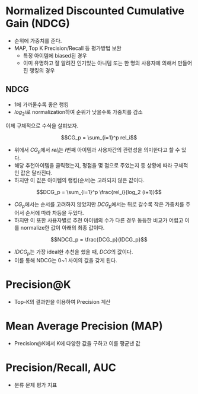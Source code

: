 # Normalized Discounted Cumulative Gain (NDCG)

- 순위에 가중치를 준다.
- MAP, Top K Precision/Recall 등 평가방법 보완
  - 특정 아이템에 biased된 경우
  - 이미 유명하고 잘 알려진 인기있는 아니템 또는 한 명의 사용자에 의해서 만들어진 랭킹의 경우

## NDCG

- 1에 가까울수록 좋은 랭킹
- $log_2 i$로 normalization하여 순위가 낮을수록 가중치를 감소

이제 구체적으로 수식을 살펴보자.

$$CG_p = \sum_{i=1}^p rel_i$$

- 위에서 $CG_p$에서 $rel_i$는 $i$번째 아이템과 사용자간의 관련성을 의미한다고 할 수 있다.
- 해당 추천아이템을 클릭했는지, 평점을 몇 점으로 주었는지 등 상황에 따라 구체적인 값은 달라진다.
- 하지만 이 값은 아이템의 랭킹(순서)는 고려되지 않은 값이다.

$$DCG_p = \sum_{i=1}^p \frac{rel_i}{log_2 (i+1)}$$

- $CG_p$에서는 순서를 고려하지 않았지만 $DCG_p$에서는 뒤로 갈수록 작은 가중치를 주어서 순서에 따라 차등을 두었다.
- 하지만 이 또한 사용자별로 추천 아이템의 수가 다른 경우 동등한 비교가 어렵고 이를 normalize한 값이 아래의 최종 값이다.

$$NDCG_p = \frac{DCG_p}{IDCG_p}$$

- $IDCG_p$는 가장 ideal한 추천을 했을 때, $DCG$의 값이다.
- 이를 통해 NDCG는 0~1 사이의 값을 갖게 된다.

# Precision@K

- Top-K의 결과만을 이용하여 Precision 계산

# Mean Average Precision (MAP)

- Precision@K에서 K에 다양한 값을 구하고 이를 평균낸 값

# Precision/Recall, AUC

- 분류 문제 평가 지표
